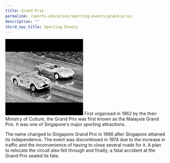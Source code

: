 ```yaml
---
title: Grand Prix
permalink: /sports-education/sporting-events/grand-prix/
description: ""
third_nav_title: Sporting Events
---
```

![Grand Prix](/images/Sport%20Education/Sporting%20Events/grand_prix.jpeg)
First organised in 1962 by the then Ministry of Culture, the Grand Prix was first known as the Malaysia Grand Prix. It was one of Singapore's major sporting attractions. 

The name changed to Singapore Grand Prix in 1966 after Singapore attained its independence. The event was discontinued in 1974 due to the increase in traffic and the inconvenience of having to close several roads for it. A plan to relocate the circuit also fell through and finally; a fatal accident at the Grand Prix sealed its fate.